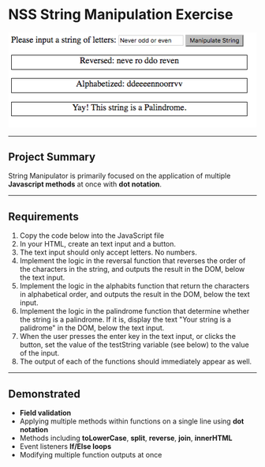 # NSS String Manipulation Exercise

![Splashpage](https://raw.githubusercontent.com/mitchellblom/stringMan/stringMan/stringMan.png)

<hr>

## Project Summary
String Manipulator is primarily focused on the application of multiple **Javascript methods** at once with **dot notation**.

<hr>

## Requirements
1. Copy the code below into the JavaScript file
2. In your HTML, create an text input and a button.
3. The text input should only accept letters. No numbers.
4. Implement the logic in the reversal function that reverses the order of the characters in the string, and outputs the result in the DOM, below the text input.
5. Implement the logic in the alphabits function that return the characters in alphabetical order, and outputs the result in the DOM, below the text input.
6. Implement the logic in the palindrome function that determine whether the string is a palindrome. If it is, display the text "Your string is a palidrome" in the DOM, below the text input.
7. When the user presses the enter key in the text input, or clicks the button, set the value of the testString variable (see below) to the value of the input.
8. The output of each of the functions should immediately appear as well.

<hr>

## Demonstrated
 - **Field validation**
 - Applying multiple methods within functions on a single line using **dot notation**
 - Methods including **toLowerCase**, **split**, **reverse**, **join**, **innerHTML**
 - Event listeners **If/Else loops**
 - Modifying multiple function outputs at once